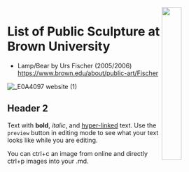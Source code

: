 <img align=right src="https://github.com/NSAWTraining/GithubProjectManagement/blob/main/sandbox/DRAFT_NSAWlogo_v2.png" width=30% height=30%>

# List of Public Sculpture at Brown University

- Lamp/Bear by Urs Fischer (2005/2006) https://www.brown.edu/about/public-art/Fischer

![_E0A4097 website (1)](https://user-images.githubusercontent.com/122575015/236913459-69e504fd-978f-4f93-9997-1b70667af38d.jpg)

## Header 2

Text with **bold**, _italic_, and [hyper-linked](https://ww2.amstat.org/meetings/wsds/2022/index.cfm) text. Use the `preview` button in editing mode to see what your text looks like while you are editing. 

You can ctrl+c an image from online and directly ctrl+p images into your .md. 
